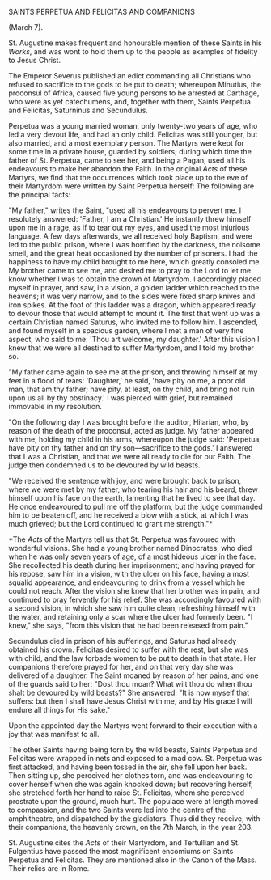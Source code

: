 
SAINTS PERPETUA AND FELICITAS AND COMPANIONS

(March 7).

St. Augustine makes frequent and honourable mention of these Saints in his *Works*, and was wont to hold them up to the people as examples of fidelity to Jesus Christ.

The Emperor Severus published an edict commanding all Christians who refused to sacrifice to the gods to be put to death; whereupon Minutius, the proconsul of Africa, caused five young persons to be arrested at Carthage, who were as yet catechumens, and, together with them, Saints Perpetua and Felicitas, Saturninus and Secundulus.

Perpetua was a young married woman, only twenty-two years of age, who led a very devout life, and had an only child. Felicitas was still younger, but also married, and a most exemplary person. The Martyrs were kept for some time in a private house, guarded by soldiers; during which time the father of St. Perpetua, came to see her, and being a Pagan, used all his endeavours to make her abandon the Faith. In the original *Acts* of these Martyrs, we find that the occurrences which took place up to the eve of their Martyrdom were written by Saint Perpetua herself: The following are the principal facts:

\"My father,\" writes the Saint, \"used all his endeavours to pervert me. I resolutely answered: \'Father, I am a Christian.\' He instantly threw himself upon me in a rage, as if to tear out my eyes, and used the most injurious language. A few days afterwards, we all received holy Baptism, and were led to the public prison, where I was horrified by the darkness, the noisome smell, and the great heat occasioned by the number of prisoners. I had the happiness to have my child brought to me here, which greatly consoled me. My brother came to see me, and desired me to pray to the Lord to let me know whether I was to obtain the crown of Martyrdom. I accordingly placed myself in prayer, and saw, in a vision, a golden ladder which reached to the heavens; it was very narrow, and to the sides were fixed sharp knives and iron spikes. At the foot of this ladder was a dragon, which appeared ready to devour those that would attempt to mount it. The first that went up was a certain Christian named Saturus, who invited me to follow him. I ascended, and found myself in a spacious garden, where I met a man of very fine aspect, who said to me: \'Thou art welcome, my daughter.\' After this vision I knew that we were all destined to suffer Martyrdom, and I told my brother so.

\"My father came again to see me at the prison, and throwing himself at my feet in a flood of tears: \'Daughter,\' he said, \'have pity on me, a poor old man, that am thy father; have pity, at least, on thy child, and bring not ruin upon us all by thy obstinacy.\' I was pierced with grief, but remained immovable in my resolution.

\"On the following day I was brought before the auditor, Hilarian, who, by reason of the death of the proconsul, acted as judge. My father appeared with me, holding my child in his arms, whereupon the judge said: \'Perpetua, have pity on thy father and on thy son—sacrifice to the gods.\' I answered that I was a Christian, and that we were all ready to die for our Faith. The judge then condemned us to be devoured by wild beasts.

\"We received the sentence with joy, and were brought back to prison, where we were met by my father, who tearing his hair and his beard, threw himself upon his face on the earth, lamenting that he lived to see that day. He once endeavoured to pull me off the platform, but the judge commanded him to be beaten off, and he received a blow with a stick, at which I was much grieved; but the Lord continued to grant me strength.\"\*

\*The *Acts* of the Martyrs tell us that St. Perpetua was favoured with wonderful visions. She had a young brother named Dinocrates, who died when he was only seven years of age, of a most hideous ulcer in the face. She recollected his death during her imprisonment; and having prayed for his repose, saw him in a vision, with the ulcer on his face, having a most squalid appearance, and endeavouring to drink from a vessel which he could not reach. After the vision she knew that her brother was in pain, and continued to pray fervently for his relief. She was accordingly favoured with a second vision, in which she saw him quite clean, refreshing himself with the water, and retaining only a scar where the ulcer had formerly been. \"I knew,\" she says, \"from this vision that he had been released from pain.\"

Secundulus died in prison of his sufferings, and Saturus had already obtained his crown. Felicitas desired to suffer with the rest, but she was with child, and the law forbade women to be put to death in that state. Her companions therefore prayed for her, and on that very day she was delivered of a daughter. The Saint moaned by reason of her pains, and one of the guards said to her: \"Dost thou moan? What wilt thou do when thou shalt be devoured by wild beasts?\" She answered: \"It is now myself that suffers: but then I shall have Jesus Christ with me, and by His grace I will endure all things for His sake.\"

Upon the appointed day the Martyrs went forward to their execution with a joy that was manifest to all.

The other Saints having being torn by the wild beasts, Saints Perpetua and Felicitas were wrapped in nets and exposed to a mad cow. St. Perpetua was first attacked, and having been tossed in the air, she fell upon her back. Then sitting up, she perceived her clothes torn, and was endeavouring to cover herself when she was again knocked down; but recovering herself, she stretched forth her hand to raise St. Felicitas, whom she perceived prostrate upon the ground, much hurt. The populace were at length moved to compassion, and the two Saints were led into the centre of the amphitheatre, and dispatched by the gladiators. Thus did they receive, with their companions, the heavenly crown, on the 7th March, in the year 203.

St. Augustine cites the *Acts* of their Martyrdom, and Tertullian and St. Fulgentius have passed the most magnificent encomiums on Saints Perpetua and Felicitas. They are mentioned also in the Canon of the Mass. Their relics are in Rome.

